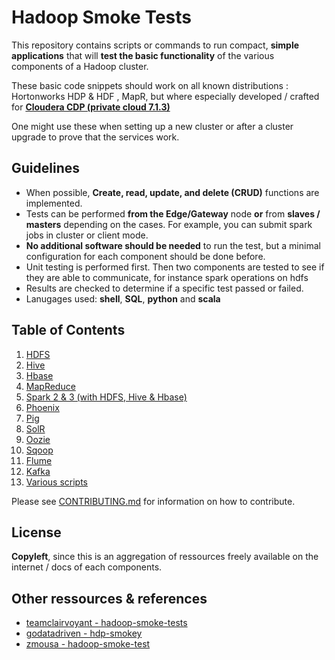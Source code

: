 # Hadoop Smoke Tests

This repository contains scripts or commands to run compact, __simple applications__ that will __test the basic functionality__ of the various components of a Hadoop cluster. 

These basic code snippets should work on all known distributions : Hortonworks HDP & HDF , MapR, but where especially developed / crafted for __[Cloudera CDP (private cloud 7.1.3)](https://www.cloudera.com/products/cloudera-data-platform.html)__

One might use these when setting up a new cluster or after a cluster upgrade to prove that the services work.

## Guidelines
- When possible, __Create, read, update, and delete (CRUD)__ functions are implemented.
- Tests can be performed __from the Edge/Gateway__ node __or__ from __slaves / masters__ depending on the cases. For example, you can submit spark jobs in cluster or client mode.
- __No additional software should be needed__ to run the test, but a minimal configuration for each component should be done before.
- Unit testing is performed first. Then two components are tested to see if they are able to communicate, for instance spark operations on hdfs
- Results are checked to determine if a specific test passed or failed.
- Lanugages used: __shell__, __SQL__, __python__ and __scala__


## Table of Contents
01. [HDFS](https://github.com/obrunet/Hadoop_applications_smoke_tests/tree/main/01.HDFS/HDFS.md)
02. [Hive](https://github.com/obrunet/Hadoop_applications_smoke_tests/tree/main/02.Hive/Hive.md)
03. [Hbase](https://github.com/obrunet/Hadoop_applications_smoke_tests/tree/main/03.Hbase/Hbase.md)
04. [MapReduce](https://github.com/obrunet/Hadoop_applications_smoke_tests/tree/main/04.MapReduce/MapReduce.md)
05. [Spark 2 & 3 (with HDFS, Hive & Hbase)](https://github.com/obrunet/Hadoop_applications_smoke_tests/tree/main/05.Spark/Spark.md)
06. [Phoenix](https://github.com/obrunet/Hadoop_applications_smoke_tests/tree/main/06.Phoenix/Phoenix.md)
07. [Pig](https://github.com/obrunet/Hadoop_applications_smoke_tests/tree/main/07.HDFS/HDFS.md)
08. [SolR](https://github.com/obrunet/Hadoop_applications_smoke_tests/tree/main/08.Pig/Pig.md)
09. [Oozie](https://github.com/obrunet/Hadoop_applications_smoke_tests/tree/main/09.Oozie/Oozie.md)
10. [Sqoop](https://github.com/obrunet/Hadoop_applications_smoke_tests/tree/main/10.Sqoop/Sqoop.md)
11. [Flume](https://github.com/obrunet/Hadoop_applications_smoke_tests/tree/main/11.Flume/Flume.md)
12. [Kafka](https://github.com/obrunet/Hadoop_applications_smoke_tests/tree/main/12.Kafka/Kafka.md)
13. [Various scripts](https://github.com/obrunet/Hadoop_applications_smoke_tests/tree/main/13.Misc/Misc.md)


Please see [CONTRIBUTING.md]() for information on how to contribute.

## License
__Copyleft__, since this is an aggregation of ressources freely available on the internet / docs of each components.

## Other ressources & references
- [teamclairvoyant - hadoop-smoke-tests](https://github.com/teamclairvoyant/hadoop-smoke-tests)
- [godatadriven - hdp-smokey](https://github.com/godatadriven/hdp-smokey)
- [zmousa - hadoop-smoke-test](https://github.com/zmousa/hadoop-smoke-test)